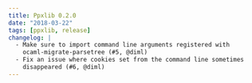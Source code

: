 ```yaml
---
title: Ppxlib 0.2.0
date: "2018-03-22"
tags: [ppxlib, release]
changelog: |
  - Make sure to import command line arguments registered with
    ocaml-migrate-parsetree (#5, @diml)
  - Fix an issue where cookies set from the command line sometimes
    disappeared (#6, @diml)
---
```


